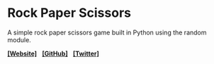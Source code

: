 # Rock Paper Scissors

A simple rock paper scissors game built in Python using the random module.

[**[Website]**](https://amiyo.tk) &nbsp; [**[GitHub]**](https://github.com/DevAmiyo) &nbsp; [**[Twitter]**](https://twitter.com/AmiyoTweets)